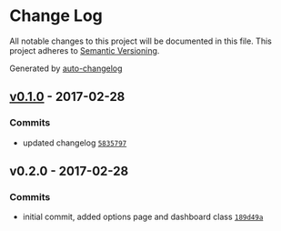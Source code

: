 # Change Log
All notable changes to this project will be documented in this file. This project adheres to [Semantic Versioning](http://semver.org/).

Generated by [auto-changelog](https://github.com/CookPete/auto-changelog)


## [v0.1.0](https://github.com/tpkemme/wp-cloudflare-dashboard/compare/v0.2.0...v0.1.0) - 2017-02-28

### Commits
* updated changelog [`5835797`](https://github.com/tpkemme/wp-cloudflare-dashboard/commit/5835797228f4d6fc02163e5371d67605ee843702)


## v0.2.0 - 2017-02-28

### Commits
* initial commit, added options page and dashboard class [`189d49a`](https://github.com/tpkemme/wp-cloudflare-dashboard/commit/189d49ab8d5b3fdd16ff0d69955d8970b81f8f37)
